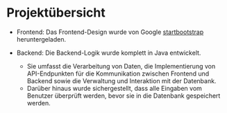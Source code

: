 # Projektübersicht
* Frontend: Das Frontend-Design wurde von Google [startbootstrap](https://startbootstrap.com/) heruntergeladen. 

* Backend: Die Backend-Logik wurde komplett in Java entwickelt.

    * Sie umfasst die Verarbeitung von Daten, die Implementierung von API-Endpunkten für die Kommunikation zwischen Frontend und Backend sowie die Verwaltung und Interaktion mit der Datenbank.
    * Darüber hinaus wurde sichergestellt, dass alle Eingaben vom Benutzer überprüft werden, bevor sie in die Datenbank gespeichert werden.
